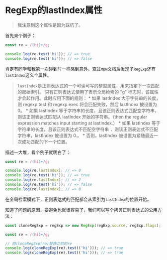 # RegExp的lastIndex属性

> 我注意到这个属性是因为踩坑了。

首先来个例子：

```js
const re = /(hi)+/g;

console.log(re.test('hi')); // => true
console.log(re.test('hi')); // => false
```

肯定有同学和我第一次碰到时一样感到意外。查过`MDN`文档后发现了`RegExp`还有`lastIndex`这么个属性。

> `lastIndex`是正则表达式的一个可读可写的整型属性，用来指定下一次匹配的起始索引。
    只有正则表达式使用了表示全局检索的 "g" 标志时，该属性才会起作用。此时应用下面的规则：
    * 如果 lastIndex 大于字符串的长度，则 regexp.test 和 regexp.exec 将会匹配失败，然后 lastIndex 被设置为 0。
    * 如果 lastIndex 等于字符串的长度，且该正则表达式匹配空字符串，则该正则表达式匹配从 lastIndex 开始的字符串。（then the regular expression matches input starting at lastIndex.）
    * 如果 lastIndex 等于字符串的长度，且该正则表达式不匹配空字符串 ，则该正则表达式不匹配字符串，lastIndex 被设置为 0.。
    * 否则，lastIndex 被设置为紧随最近一次成功匹配的下一个位置。

描述一大堆，看个例子就明白了：

```javascript
const re = /(hi)+/g;

console.log(re.lastIndex); // => 0
console.log(re.test('hi')); // => true
console.log(re.lastIndex); // => 2
console.log(re.test('hi')); // => false
console.log(re.lastIndex); // => 0
```

在全局检索模式下，正则表达式的匹配都会从索引为`lastIndex`的位置开始。

知道了问题的原因，要避免也就很容易了，我们可以写个拷贝正则表达式的公用方法：

```javascript
const cloneRegExp = regExp => new RegExp(regExp.source, regExp.flags);

const re = /(hi)+/g;

// 用cloneRegExp(re)替换之前的re
console.log(cloneRegExp(re).test(('hi'))); // => true
console.log(cloneRegExp(re).test(('hi'))); // => true
```
